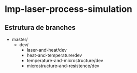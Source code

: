 # lmp-laser-process-simulation 

## Estrutura de branches

  * master/
    * dev/    
      * laser-and-heat/dev
      * heat-and-temperature/dev
      * temperature-and-microstructure/dev
      * microstructure-and-resistence/dev
